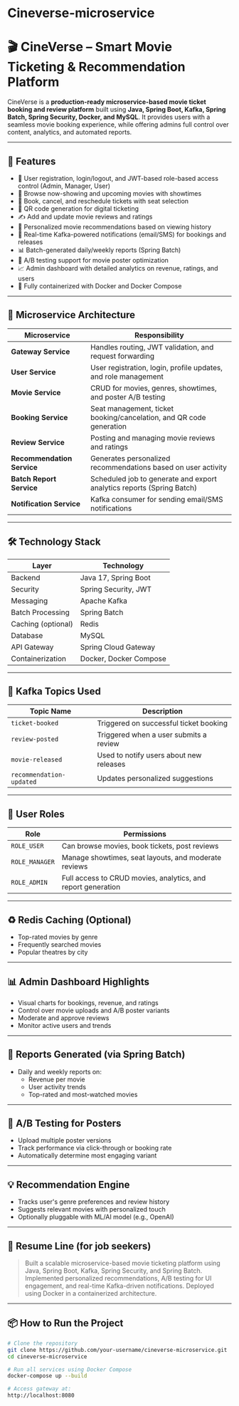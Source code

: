 
# Cineverse-microservice


<!-- 
-- USER - SERVICE

1.In this service we create a new user and register with the application .
2.List the total users 
3.change the password  for existing user 
4.delete user 

-- list the user (GET)
API : http://localhost:8765/user/view-user

-- create a new user (POST)
API : http://localhost:8765/user/register
{
"userName": "tom_h",
"email": "tom.hanks@example.com",
"password": "Tom@0001",
"age": 40,
"firstName": "Tom",
"lastName": "Hanks",
"mobileNumber": "+91 9445566778",
"dateOfBirth": "1984-06-01",
"userType": "REGULAR"
}

-- change the password (PUT)
API : http://localhost:8765/user/change-password?oldPassword=Hari@2001&newPassword=Hari@2002&userName=hari

 -->



# 🎬 CineVerse – Smart Movie Ticketing & Recommendation Platform

CineVerse is a **production-ready microservice-based movie ticket booking and review platform** built using **Java, Spring Boot, Kafka, Spring Batch, Spring Security, Docker, and MySQL**. It provides users with a seamless movie booking experience, while offering admins full control over content, analytics, and automated reports.

---

## 🚀 Features

- 🔐 User registration, login/logout, and JWT-based role-based access control (Admin, Manager, User)
- 🎥 Browse now-showing and upcoming movies with showtimes
- 🎫 Book, cancel, and reschedule tickets with seat selection
- 📱 QR code generation for digital ticketing
- ✍️ Add and update movie reviews and ratings
- 🎯 Personalized movie recommendations based on viewing history
- 📢 Real-time Kafka-powered notifications (email/SMS) for bookings and releases
- 📊 Batch-generated daily/weekly reports (Spring Batch)
- 🧪 A/B testing support for movie poster optimization
- 📈 Admin dashboard with detailed analytics on revenue, ratings, and users
- 🐳 Fully containerized with Docker and Docker Compose

---

## 🧱 Microservice Architecture

| Microservice         | Responsibility                                                                 |
|----------------------|---------------------------------------------------------------------------------|
| **Gateway Service**        | Handles routing, JWT validation, and request forwarding                      |
| **User Service**           | User registration, login, profile updates, and role management               |
| **Movie Service**          | CRUD for movies, genres, showtimes, and poster A/B testing                  |
| **Booking Service**        | Seat management, ticket booking/cancelation, and QR code generation         |
| **Review Service**         | Posting and managing movie reviews and ratings                              |
| **Recommendation Service** | Generates personalized recommendations based on user activity               |
| **Batch Report Service**   | Scheduled job to generate and export analytics reports (Spring Batch)       |
| **Notification Service**   | Kafka consumer for sending email/SMS notifications                          |

---

## 🛠️ Technology Stack

| Layer            | Technology                     |
|------------------|-------------------------------|
| Backend          | Java 17, Spring Boot          |
| Security         | Spring Security, JWT          |
| Messaging        | Apache Kafka                  |
| Batch Processing | Spring Batch                  |
| Caching (optional) | Redis                        |
| Database         | MySQL                         |
| API Gateway      | Spring Cloud Gateway          |
| Containerization | Docker, Docker Compose        |

---

## 🔄 Kafka Topics Used

| Topic Name             | Description                                  |
|------------------------|----------------------------------------------|
| `ticket-booked`        | Triggered on successful ticket booking       |
| `review-posted`        | Triggered when a user submits a review       |
| `movie-released`       | Used to notify users about new releases      |
| `recommendation-updated` | Updates personalized suggestions           |

---

## 👤 User Roles

| Role           | Permissions                                                   |
|----------------|---------------------------------------------------------------|
| `ROLE_USER`    | Can browse movies, book tickets, post reviews                 |
| `ROLE_MANAGER` | Manage showtimes, seat layouts, and moderate reviews          |
| `ROLE_ADMIN`   | Full access to CRUD movies, analytics, and report generation  |

---

## ♻️ Redis Caching (Optional)

- Top-rated movies by genre
- Frequently searched movies
- Popular theatres by city

---

## 📊 Admin Dashboard Highlights

- Visual charts for bookings, revenue, and ratings
- Control over movie uploads and A/B poster variants
- Moderate and approve reviews
- Monitor active users and trends

---

## 📁 Reports Generated (via Spring Batch)

- Daily and weekly reports on:
  - Revenue per movie
  - User activity trends
  - Top-rated and most-watched movies

---

## 🧪 A/B Testing for Posters

- Upload multiple poster versions
- Track performance via click-through or booking rate
- Automatically determine most engaging variant

---

## 💡 Recommendation Engine

- Tracks user's genre preferences and review history
- Suggests relevant movies with personalized touch
- Optionally pluggable with ML/AI model (e.g., OpenAI)

---

## 💼 Resume Line (for job seekers)

> Built a scalable microservice-based movie ticketing platform using Java, Spring Boot, Kafka, Spring Security, and Spring Batch. Implemented personalized recommendations, A/B testing for UI engagement, and real-time Kafka-driven notifications. Deployed using Docker in a containerized architecture.

---

## 📦 How to Run the Project

```bash
# Clone the repository
git clone https://github.com/your-username/cineverse-microservice.git
cd cineverse-microservice

# Run all services using Docker Compose
docker-compose up --build

# Access gateway at:
http://localhost:8080


